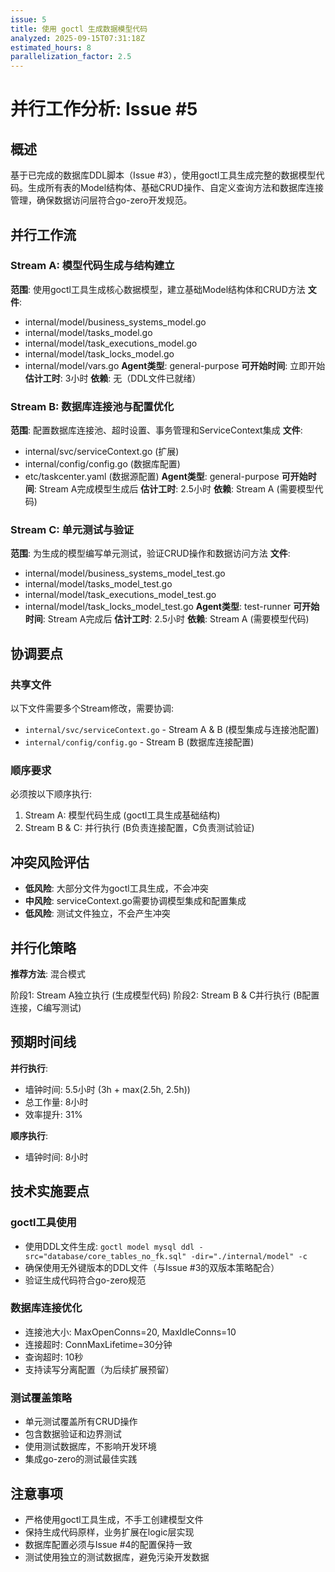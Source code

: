 ```yaml
---
issue: 5
title: 使用 goctl 生成数据模型代码
analyzed: 2025-09-15T07:31:18Z
estimated_hours: 8
parallelization_factor: 2.5
---
```


# 并行工作分析: Issue #5

## 概述
基于已完成的数据库DDL脚本（Issue #3），使用goctl工具生成完整的数据模型代码。生成所有表的Model结构体、基础CRUD操作、自定义查询方法和数据库连接管理，确保数据访问层符合go-zero开发规范。

## 并行工作流

### Stream A: 模型代码生成与结构建立
**范围**: 使用goctl工具生成核心数据模型，建立基础Model结构体和CRUD方法
**文件**:
- internal/model/business_systems_model.go
- internal/model/tasks_model.go
- internal/model/task_executions_model.go
- internal/model/task_locks_model.go
- internal/model/vars.go
**Agent类型**: general-purpose
**可开始时间**: 立即开始
**估计工时**: 3小时
**依赖**: 无（DDL文件已就绪）

### Stream B: 数据库连接池与配置优化
**范围**: 配置数据库连接池、超时设置、事务管理和ServiceContext集成
**文件**:
- internal/svc/serviceContext.go (扩展)
- internal/config/config.go (数据库配置)
- etc/taskcenter.yaml (数据源配置)
**Agent类型**: general-purpose
**可开始时间**: Stream A完成模型生成后
**估计工时**: 2.5小时
**依赖**: Stream A (需要模型代码)

### Stream C: 单元测试与验证
**范围**: 为生成的模型编写单元测试，验证CRUD操作和数据访问方法
**文件**:
- internal/model/business_systems_model_test.go
- internal/model/tasks_model_test.go
- internal/model/task_executions_model_test.go
- internal/model/task_locks_model_test.go
**Agent类型**: test-runner
**可开始时间**: Stream A完成后
**估计工时**: 2.5小时
**依赖**: Stream A (需要模型代码)

## 协调要点

### 共享文件
以下文件需要多个Stream修改，需要协调:
- `internal/svc/serviceContext.go` - Stream A & B (模型集成与连接池配置)
- `internal/config/config.go` - Stream B (数据库连接配置)

### 顺序要求
必须按以下顺序执行:
1. Stream A: 模型代码生成 (goctl工具生成基础结构)
2. Stream B & C: 并行执行 (B负责连接配置，C负责测试验证)

## 冲突风险评估
- **低风险**: 大部分文件为goctl工具生成，不会冲突
- **中风险**: serviceContext.go需要协调模型集成和配置集成
- **低风险**: 测试文件独立，不会产生冲突

## 并行化策略

**推荐方法**: 混合模式

阶段1: Stream A独立执行 (生成模型代码)
阶段2: Stream B & C并行执行 (B配置连接，C编写测试)

## 预期时间线

**并行执行**:
- 墙钟时间: 5.5小时 (3h + max(2.5h, 2.5h))
- 总工作量: 8小时
- 效率提升: 31%

**顺序执行**:
- 墙钟时间: 8小时

## 技术实施要点

### goctl工具使用
- 使用DDL文件生成: `goctl model mysql ddl -src="database/core_tables_no_fk.sql" -dir="./internal/model" -c`
- 确保使用无外键版本的DDL文件（与Issue #3的双版本策略配合）
- 验证生成代码符合go-zero规范

### 数据库连接优化
- 连接池大小: MaxOpenConns=20, MaxIdleConns=10
- 连接超时: ConnMaxLifetime=30分钟
- 查询超时: 10秒
- 支持读写分离配置（为后续扩展预留）

### 测试覆盖策略
- 单元测试覆盖所有CRUD操作
- 包含数据验证和边界测试
- 使用测试数据库，不影响开发环境
- 集成go-zero的测试最佳实践

## 注意事项
- 严格使用goctl工具生成，不手工创建模型文件
- 保持生成代码原样，业务扩展在logic层实现
- 数据库配置必须与Issue #4的配置保持一致
- 测试使用独立的测试数据库，避免污染开发数据
